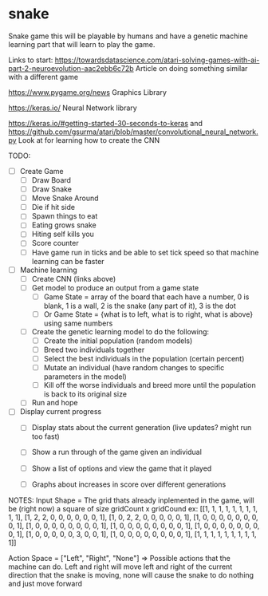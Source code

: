 # snake
Snake game this will be playable by humans and have a genetic machine learning part that will learn to play the game.

Links to start:
<https://towardsdatascience.com/atari-solving-games-with-ai-part-2-neuroevolution-aac2ebb6c72b> Article on doing something similar with a different game

<https://www.pygame.org/news> Graphics Library

<https://keras.io/> Neural Network library

<https://keras.io/#getting-started-30-seconds-to-keras> and <https://github.com/gsurma/atari/blob/master/convolutional_neural_network.py> Look at for learning how to create the CNN

TODO:
- [ ] Create Game
  - [ ] Draw Board
  - [ ] Draw Snake
  - [ ] Move Snake Around
  - [ ] Die if hit side
  - [ ] Spawn things to eat
  - [ ] Eating grows snake
  - [ ] Hiting self kills you
  - [ ] Score counter
  - [ ] Have game run in ticks and be able to set tick speed so that machine learning can be faster
- [ ] Machine learning
  - [ ] Create CNN (links above)
  - [ ] Get model to produce an output from a game state
    - [ ] Game State = array of the board that each have a number, 0 is blank, 1 is a wall, 2 is the snake (any part of it), 3 is the dot
    - [ ] Or Game State = {what is to left, what is to right, what is above} using same numbers
  - [ ] Create the genetic learning model to do the following:
    - [ ] Create the initial population (random models)
    - [ ] Breed two individuals together
    - [ ] Select the best individuals in the population (certain percent)
    - [ ] Mutate an individual (have random changes to specific parameters in the model)
    - [ ] Kill off the worse individuals and breed more until the population is back to its original size
  - [ ] Run and hope
- [ ] Display current progress
  - [ ] Display stats about the current generation (live updates? might run too fast)
  - [ ] Show a run through of the game given an individual
  - [ ] Show a list of options and view the game that it played
  - [ ] Graphs about increases in score over different generations
  
  
NOTES:
Input Shape = The grid thats already inplemented in the game, will be (right now) a square of size gridCount x gridCound
ex:
 [[1, 1, 1, 1, 1, 1, 1, 1, 1, 1], 
 [1, 2, 2, 0, 0, 0, 0, 0, 0, 1], 
 [1, 0, 2, 2, 0, 0, 0, 0, 0, 1], 
 [1, 0, 0, 0, 0, 0, 0, 0, 0, 1], 
 [1, 0, 0, 0, 0, 0, 0, 0, 0, 1], 
 [1, 0, 0, 0, 0, 0, 0, 0, 0, 1], 
 [1, 0, 0, 0, 0, 0, 0, 0, 0, 1],
 [1, 0, 0, 0, 0, 0, 3, 0, 0, 1], 
 [1, 0, 0, 0, 0, 0, 0, 0, 0, 1], 
 [1, 1, 1, 1, 1, 1, 1, 1, 1, 1]]
 
 Action Space = ["Left", "Right", "None"] => Possible actions that the machine can do. Left and right will move left and right of the current direction that the snake is moving, none will cause the snake to do nothing and just move forward

